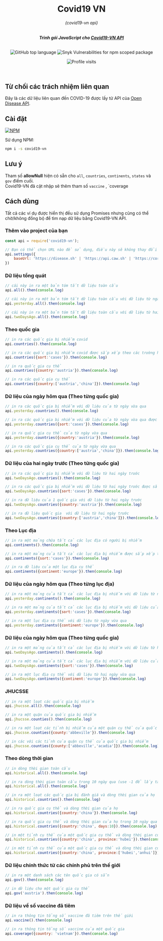 <div align="center">
	<h1>Covid19 VN</h1>
	<h6>(covid19-vn api)</h6>
	<strong> <i>Trình gói JavaScript cho <a href="https://disease.sh">Covid19-VN API</a></i></strong><br><br>

![GitHub top language](https://img.shields.io/github/languages/top/disease-sh/node-api)
![Snyk Vulnerabilities for npm scoped package](https://img.shields.io/snyk/vulnerabilities/npm/covid19-vn)
<!-- ![GitHub package.json version](https://img.shields.io/github/package-json/v/covid19-vn/node-api) -->
<!-- ![GitHub last commit](https://img.shields.io/github/last-commit/disease-sh/node-api)<br>
![npm bundle size](https://img.shields.io/bundlephobia/minzip/covid19-vn)
![npm](https://img.shields.io/npm/dw/covid19-vn)<br>
![GitHub issues](https://img.shields.io/github/issues-raw/disease-sh/node-api)
![License](https://img.shields.io/github/license/disease-sh/node-api) -->
![Profile visits](https://badges.pufler.dev/visits/disease-sh/node-api)

</div>
<br>

## Từ chối các trách nhiệm liên quan
Đây là các dữ liệu liên quan đến COVID-19 được lấy từ API của [Open Disease API](https://disease.sh).

## Cài đặt

[![NPM](https://nodei.co/npm/covid19-vn.png?downloads=true&downloadRank=true&stars=true)](https://nodei.co/npm/covid19-vn)

Sử dụng NPM:

```bash
npm i -s covid19-vn
```

## Lưu ý

<!-- Chỉ sử dụng package '@aero/centra'.<br> -->

Tham số **allowNull** hiện có sẵn cho `all`, `countries`, `continents`, `states` và `gov` điểm cuối.<br>
Covid19-VN đã cật nhập sẽ thêm tham số `vaccine` , `coverage

## Cách dùng

Tất cả các ví dụ được hiển thị đều sử dụng Promises nhưng cũng có thể chờ/không đồng bộ để tìm nạp dữ liệu bằng Covid19-VN API.

### Thêm vào project của bạn 

```js
const api = require('covid19-vn');

// Bạn có thể chọn URL nào để sử dụng, điều này sẽ không thay đổi hoạt động của API
api.settings({
    baseUrl: 'https://disease.sh' | 'https://api.caw.sh' | 'https://corona.lmao.ninja'
})
```

### Dữ liệu tổng quát

```js
// cái này in ra một bản tóm tắt dữ liệu toàn cầu
api.all().then(console.log)

// cái này in ra một bản tóm tắt dữ liệu toàn cầu với dữ liệu từ ngày vừa qua
api.yesterday.all().then(console.log)

// cái này in ra một bản tóm tắt dữ liệu toàn cầu với dữ liệu từ hai ngày trước
api.twoDaysAgo.all().then(console.log)
```

### Theo quốc gia

```js
// in ra các quốc gia bị nhiễm covid
api.countries().then(console.log) 

// in ra các quốc gia bị nhiễm covid được sắp xếp theo các trường hợp
api.countries({sort:'cases'}).then(console.log) 

// in ra quốc gia cụ thể
api.countries({country:'austria'}).then(console.log) 

// in ra các quốc gia cụ thể
api.countries({country:['austria','china']}).then(console.log) 
```

### Dữ liệu của ngày hôm qua (Theo từng quốc gia)

```js
// in ra các quốc gia bị nhiễm với dữ liệu của từ ngày vừa qua
api.yesterday.countries().then(console.log)

// in ra các quốc gia bị nhiễm với dữ liệu của từ ngày vừa qua được sắp xếp theo các trường hợp
api.yesterday.countries({sort:'cases'}).then(console.log)

// in ra quốc gia cụ thể của từ ngày vừa qua
api.yesterday.countries({country:'austria'}).then(console.log)

// in ra các quốc gia cụ thể của từ ngày vừa qua
api.yesterday.countries({country:['austria','china']}).then(console.log)
```

### Dữ liệu của hai ngày trước (Theo từng quốc gia)

```js
// in ra các quốc gia bị nhiễm với dữ liệu từ hai ngày trước
api.twoDaysAgo.countries().then(console.log)

// in ra các quốc gia bị nhiễm với dữ liệu từ hai ngày trước được sắp xếp theo các trường hợp
api.twoDaysAgo.countries({sort:'cases'}).then(console.log)

// in ra dữ liệu của 1 quốc gia với dữ liệu từ hai ngày trước
api.twoDaysAgo.countries({country:'austria'}).then(console.log)

// in ra dữ liệu quốc gia  với dữ liệu từ hai ngày trước
api.twoDaysAgo.countries({country:['austria','china']}).then(console.log)
```

### Theo Lục địa

```js
// in ra một mảng chứa tất cả các lục địa có người bị nhiễm
api.continents().then(console.log) 

// in ra một mảng của tất cả các lục địa bị nhiễm được sắp xếp theo số trường hợp mắc
api.continents({sort:'cases'}).then(console.log) 

// in ra dữ liệu của một lục địa cụ thể
api.continents({continent:'europe'}).then(console.log)
```

### Dữ liệu của ngày hôm qua (Theo từng lục địa)

```js
// in ra một mảng của tất cả các lục địa bị nhiễm với dữ liệu từ ngày vừa qua
api.yesterday.continents().then(console.log)

// in ra một mảng của tất cả các lục địa bị nhiễm với dữ liệu của từ ngày vừa qua được sắp xếp theo các trường hợp
api.yesterday.continents({sort:'cases'}).then(console.log)

// in ra một lục địa cụ thể với dữ liệu từ ngày vừa qua
api.yesterday.continents({continent:'europe'}).then(console.log)
```

### Dữ liệu của ngày hôm qua (Theo từng quốc gia)

```js
// in ra một mảng của tất cả các lục địa bị nhiễm với dữ liệu từ hai ngày vừa qua
api.twoDaysAgo.continents().then(console.log)

// in ra một mảng của tất cả các lục địa bị nhiễm với dữ liệu của từ hai ngày vừa qua được sắp xếp theo các trường hợp
api.twoDaysAgo.continents({sort:'cases'}).then(console.log)

// in ra một lục địa cụ thể với dữ liệu từ hai ngày vừa qua
api.twoDaysAgo.continents({continent:'europe'}).then(console.log)
```



### JHUCSSE

```js
// in ra một loạt các quốc gia bị nhiễm
api.jhucsse.all().then(console.log)

// in ra một quận của quốc gia bị nhiễm
api.jhucsse.counties().then(console.log)

// in ra một loạt các tỉnh bị nhiễm của một quận cụ thể của quốc gia bị nhiễm
api.jhucsse.counties({county:'abbeville'}).then(console.log)

// in các với các tỉnh của quận cụ thể của quốc gia bị nhiễm
api.jhucsse.counties({county:['abbeville','acadia']}).then(console.log)
```

### Theo dòng thời gian

```js
// in dòng thời gian toàn cầu
api.historical.all().then(console.log)

// in ra dòng thời gian toàn cầu trong 10 ngày qua (use -1 để lấy tất cả dữ liệu)
api.historical.all().then(console.log)

// in ra một loạt các quốc gia bị đánh giá và dòng thời gian của họ
api.historical.countries().then(console.log)

// in ra quốc gia cụ thể và dòng thời gian của họ
api.historical.countries({country:'china'}).then(console.log)

// in ra quốc gia cụ thể và dòng thời gian của họ trong 10 ngày qua (use -1 để lấy tất cả dữ liệu)
api.historical.countries({country:'china', days:10}).then(console.log)

// in một tỉnh cụ thể của một quốc gia cụ thể và dòng thời gian của họ
api.historical.countries({country:'china', province:'hubei'}).then(console.log)

// in một tỉnh cụ thể của một quốc gia cụ thể và dòng thời gian của họ
api.historical.countries({country:'china', province:['hubei','anhui']}).then(console.log)
```



### Dữ liệu chính thức từ các chính phủ trên thế giới

```js
// in ra một danh sách các tên quốc gia có sẵn
api.gov().then(console.log)

// in dữ liệu cho một quốc gia cụ thể
api.gov('austria').then(console.log)
```


### Dữ liệu về số vaccine đã tiêm

```js
// in ra thông tin tổng số vaccine đã tiêm trên thế giới
api.vaccine().then(console.log)

// in ra thông tin tổng số vaccine của một quốc gia
api.coverage({country: 'vietnam'}).then(console.log)
```